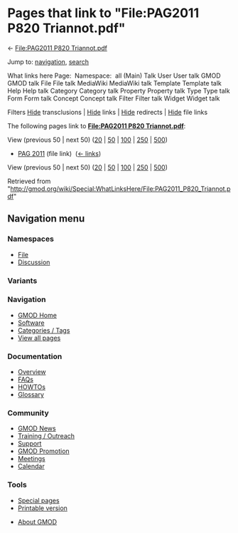 <div id="mw-page-base" class="noprint">

</div>

<div id="mw-head-base" class="noprint">

</div>

<div id="content" class="mw-body" role="main">

<span id="top"></span>

<div id="mw-js-message" style="display:none;">

</div>



# <span dir="auto">Pages that link to "File:PAG2011 P820 Triannot.pdf"</span>

<div id="bodyContent">

<div id="contentSub">

← [File:PAG2011 P820
Triannot.pdf](/wiki/File:PAG2011_P820_Triannot.pdf "File:PAG2011 P820 Triannot.pdf")

</div>

<div id="jump-to-nav" class="mw-jump">

Jump to: [navigation](#mw-navigation), [search](#p-search)

</div>

<div id="mw-content-text">

What links here Page:  Namespace:  all (Main) Talk User User talk GMOD
GMOD talk File File talk MediaWiki MediaWiki talk Template Template talk
Help Help talk Category Category talk Property Property talk Type Type
talk Form Form talk Concept Concept talk Filter Filter talk Widget
Widget talk

Filters
[Hide](/mediawiki/index.php?title=Special:WhatLinksHere/File:PAG2011_P820_Triannot.pdf&hidetrans=1 "Special:WhatLinksHere/File:PAG2011 P820 Triannot.pdf")
transclusions \|
[Hide](/mediawiki/index.php?title=Special:WhatLinksHere/File:PAG2011_P820_Triannot.pdf&hidelinks=1 "Special:WhatLinksHere/File:PAG2011 P820 Triannot.pdf")
links \|
[Hide](/mediawiki/index.php?title=Special:WhatLinksHere/File:PAG2011_P820_Triannot.pdf&hideredirs=1 "Special:WhatLinksHere/File:PAG2011 P820 Triannot.pdf")
redirects \|
[Hide](/mediawiki/index.php?title=Special:WhatLinksHere/File:PAG2011_P820_Triannot.pdf&hideimages=1 "Special:WhatLinksHere/File:PAG2011 P820 Triannot.pdf")
file links

The following pages link to **[File:PAG2011 P820
Triannot.pdf](/wiki/File:PAG2011_P820_Triannot.pdf "File:PAG2011 P820 Triannot.pdf")**:

View (previous 50 \| next 50)
([20](/mediawiki/index.php?title=Special:WhatLinksHere/File:PAG2011_P820_Triannot.pdf&limit=20 "Special:WhatLinksHere/File:PAG2011 P820 Triannot.pdf")
\|
[50](/mediawiki/index.php?title=Special:WhatLinksHere/File:PAG2011_P820_Triannot.pdf&limit=50 "Special:WhatLinksHere/File:PAG2011 P820 Triannot.pdf")
\|
[100](/mediawiki/index.php?title=Special:WhatLinksHere/File:PAG2011_P820_Triannot.pdf&limit=100 "Special:WhatLinksHere/File:PAG2011 P820 Triannot.pdf")
\|
[250](/mediawiki/index.php?title=Special:WhatLinksHere/File:PAG2011_P820_Triannot.pdf&limit=250 "Special:WhatLinksHere/File:PAG2011 P820 Triannot.pdf")
\|
[500](/mediawiki/index.php?title=Special:WhatLinksHere/File:PAG2011_P820_Triannot.pdf&limit=500 "Special:WhatLinksHere/File:PAG2011 P820 Triannot.pdf"))

- [PAG 2011](/wiki/PAG_2011 "PAG 2011") (file link) ‎
  <span class="mw-whatlinkshere-tools">([←
  links](/mediawiki/index.php?title=Special:WhatLinksHere&target=PAG+2011 "Special:WhatLinksHere"))</span>

View (previous 50 \| next 50)
([20](/mediawiki/index.php?title=Special:WhatLinksHere/File:PAG2011_P820_Triannot.pdf&limit=20 "Special:WhatLinksHere/File:PAG2011 P820 Triannot.pdf")
\|
[50](/mediawiki/index.php?title=Special:WhatLinksHere/File:PAG2011_P820_Triannot.pdf&limit=50 "Special:WhatLinksHere/File:PAG2011 P820 Triannot.pdf")
\|
[100](/mediawiki/index.php?title=Special:WhatLinksHere/File:PAG2011_P820_Triannot.pdf&limit=100 "Special:WhatLinksHere/File:PAG2011 P820 Triannot.pdf")
\|
[250](/mediawiki/index.php?title=Special:WhatLinksHere/File:PAG2011_P820_Triannot.pdf&limit=250 "Special:WhatLinksHere/File:PAG2011 P820 Triannot.pdf")
\|
[500](/mediawiki/index.php?title=Special:WhatLinksHere/File:PAG2011_P820_Triannot.pdf&limit=500 "Special:WhatLinksHere/File:PAG2011 P820 Triannot.pdf"))

</div>

<div class="printfooter">

Retrieved from
"<http://gmod.org/wiki/Special:WhatLinksHere/File:PAG2011_P820_Triannot.pdf>"

</div>

<div id="catlinks" class="catlinks catlinks-allhidden">

</div>

<div class="visualClear">

</div>

</div>

</div>

<div id="mw-navigation">

## Navigation menu

<div id="mw-head">



<div id="left-navigation">

<div id="p-namespaces" class="vectorTabs" role="navigation"
aria-labelledby="p-namespaces-label">

### Namespaces

- <span id="ca-nstab-image"><a href="/wiki/File:PAG2011_P820_Triannot.pdf" accesskey="c"
  title="View the file page [c]">File</a></span>
- <span id="ca-talk"><a
  href="/mediawiki/index.php?title=File_talk:PAG2011_P820_Triannot.pdf&amp;action=edit&amp;redlink=1"
  accesskey="t"
  title="Discussion about the content page [t]">Discussion</a></span>

</div>

<div id="p-variants" class="vectorMenu emptyPortlet" role="navigation"
aria-labelledby="p-variants-label">

### 

### Variants[](#)

<div class="menu">

</div>

</div>

</div>





</div>

</div>

</div>

<div id="mw-panel">

<div id="p-logo" role="banner">

<a href="/wiki/Main_Page"
style="background-image: url(http://gmod.org/images/GMOD-cogs.png);"
title="Visit the main page"></a>

</div>

<div id="p-Navigation" class="portal" role="navigation"
aria-labelledby="p-Navigation-label">

### Navigation

<div class="body">

- <span id="n-GMOD-Home">[GMOD Home](/wiki/Main_Page)</span>
- <span id="n-Software">[Software](/wiki/GMOD_Components)</span>
- <span id="n-Categories-.2F-Tags">[Categories /
  Tags](/wiki/Categories)</span>
- <span id="n-View-all-pages">[View all
  pages](/wiki/Special:AllPages)</span>

</div>

</div>

<div id="p-Documentation" class="portal" role="navigation"
aria-labelledby="p-Documentation-label">

### Documentation

<div class="body">

- <span id="n-Overview">[Overview](/wiki/Overview)</span>
- <span id="n-FAQs">[FAQs](/wiki/Category:FAQ)</span>
- <span id="n-HOWTOs">[HOWTOs](/wiki/Category:HOWTO)</span>
- <span id="n-Glossary">[Glossary](/wiki/Glossary)</span>

</div>

</div>

<div id="p-Community" class="portal" role="navigation"
aria-labelledby="p-Community-label">

### Community

<div class="body">

- <span id="n-GMOD-News">[GMOD News](/wiki/GMOD_News)</span>
- <span id="n-Training-.2F-Outreach">[Training /
  Outreach](/wiki/Training_and_Outreach)</span>
- <span id="n-Support">[Support](/wiki/Support)</span>
- <span id="n-GMOD-Promotion">[GMOD
  Promotion](/wiki/GMOD_Promotion)</span>
- <span id="n-Meetings">[Meetings](/wiki/Meetings)</span>
- <span id="n-Calendar">[Calendar](/wiki/Calendar)</span>

</div>

</div>

<div id="p-tb" class="portal" role="navigation"
aria-labelledby="p-tb-label">

### Tools

<div class="body">

- <span id="t-specialpages"><a href="/wiki/Special:SpecialPages" accesskey="q"
  title="A list of all special pages [q]">Special pages</a></span>
- <span id="t-print"><a
  href="/mediawiki/index.php?title=Special:WhatLinksHere/File:PAG2011_P820_Triannot.pdf&amp;printable=yes"
  rel="alternate" accesskey="p"
  title="Printable version of this page [p]">Printable version</a></span>

</div>

</div>

</div>

</div>

<div id="footer" role="contentinfo">

- <span id="footer-places-about">[About
  GMOD](/wiki/GMOD:About "GMOD:About")</span>

<!-- -->






</div>
